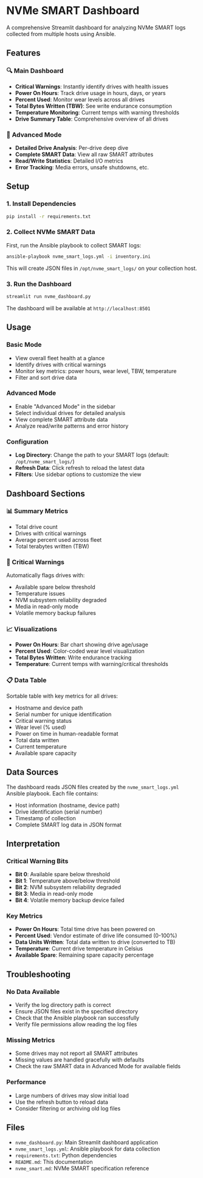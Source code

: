 # NVMe SMART Dashboard

A comprehensive Streamlit dashboard for analyzing NVMe SMART logs collected from multiple hosts using Ansible.

## Features

### 🔍 **Main Dashboard**
- **Critical Warnings**: Instantly identify drives with health issues
- **Power On Hours**: Track drive usage in hours, days, or years
- **Percent Used**: Monitor wear levels across all drives
- **Total Bytes Written (TBW)**: See write endurance consumption
- **Temperature Monitoring**: Current temps with warning thresholds
- **Drive Summary Table**: Comprehensive overview of all drives

### 🔧 **Advanced Mode**
- **Detailed Drive Analysis**: Per-drive deep dive
- **Complete SMART Data**: View all raw SMART attributes
- **Read/Write Statistics**: Detailed I/O metrics
- **Error Tracking**: Media errors, unsafe shutdowns, etc.

## Setup

### 1. Install Dependencies
```bash
pip install -r requirements.txt
```

### 2. Collect NVMe SMART Data
First, run the Ansible playbook to collect SMART logs:
```bash
ansible-playbook nvme_smart_logs.yml -i inventory.ini
```

This will create JSON files in `/opt/nvme_smart_logs/` on your collection host.

### 3. Run the Dashboard
```bash
streamlit run nvme_dashboard.py
```

The dashboard will be available at `http://localhost:8501`

## Usage

### Basic Mode
- View overall fleet health at a glance
- Identify drives with critical warnings
- Monitor key metrics: power hours, wear level, TBW, temperature
- Filter and sort drive data

### Advanced Mode
- Enable "Advanced Mode" in the sidebar
- Select individual drives for detailed analysis
- View complete SMART attribute data
- Analyze read/write patterns and error history

### Configuration
- **Log Directory**: Change the path to your SMART logs (default: `/opt/nvme_smart_logs/`)
- **Refresh Data**: Click refresh to reload the latest data
- **Filters**: Use sidebar options to customize the view

## Dashboard Sections

### 📊 Summary Metrics
- Total drive count
- Drives with critical warnings
- Average percent used across fleet
- Total terabytes written (TBW)

### 🚨 Critical Warnings
Automatically flags drives with:
- Available spare below threshold
- Temperature issues
- NVM subsystem reliability degraded
- Media in read-only mode
- Volatile memory backup failures

### 📈 Visualizations
- **Power On Hours**: Bar chart showing drive age/usage
- **Percent Used**: Color-coded wear level visualization
- **Total Bytes Written**: Write endurance tracking
- **Temperature**: Current temps with warning/critical thresholds

### 📋 Data Table
Sortable table with key metrics for all drives:
- Hostname and device path
- Serial number for unique identification
- Critical warning status
- Wear level (% used)
- Power on time in human-readable format
- Total data written
- Current temperature
- Available spare capacity

## Data Sources

The dashboard reads JSON files created by the `nvme_smart_logs.yml` Ansible playbook. Each file contains:
- Host information (hostname, device path)
- Drive identification (serial number)
- Timestamp of collection
- Complete SMART log data in JSON format

## Interpretation

### Critical Warning Bits
- **Bit 0**: Available spare below threshold
- **Bit 1**: Temperature above/below threshold
- **Bit 2**: NVM subsystem reliability degraded
- **Bit 3**: Media in read-only mode
- **Bit 4**: Volatile memory backup device failed

### Key Metrics
- **Power On Hours**: Total time drive has been powered on
- **Percent Used**: Vendor estimate of drive life consumed (0-100%)
- **Data Units Written**: Total data written to drive (converted to TB)
- **Temperature**: Current drive temperature in Celsius
- **Available Spare**: Remaining spare capacity percentage

## Troubleshooting

### No Data Available
- Verify the log directory path is correct
- Ensure JSON files exist in the specified directory
- Check that the Ansible playbook ran successfully
- Verify file permissions allow reading the log files

### Missing Metrics
- Some drives may not report all SMART attributes
- Missing values are handled gracefully with defaults
- Check the raw SMART data in Advanced Mode for available fields

### Performance
- Large numbers of drives may slow initial load
- Use the refresh button to reload data
- Consider filtering or archiving old log files

## Files

- `nvme_dashboard.py`: Main Streamlit dashboard application
- `nvme_smart_logs.yml`: Ansible playbook for data collection
- `requirements.txt`: Python dependencies
- `README.md`: This documentation
- `nvme_smart.md`: NVMe SMART specification reference